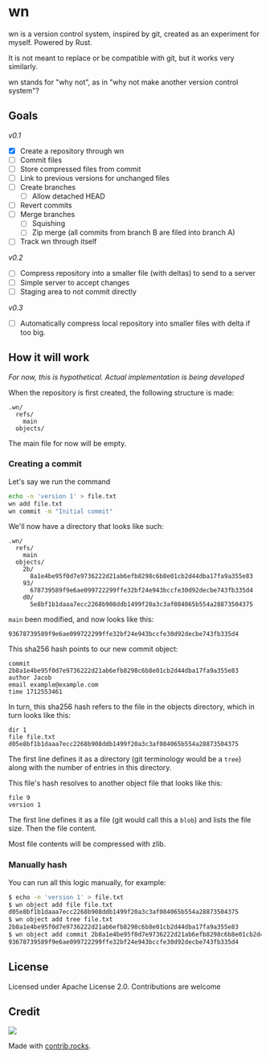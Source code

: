 # wn

wn is a version control system, inspired by git, created as an experiment for myself. Powered by Rust.

It is not meant to replace or be compatible with git, but it works very similarly.

wn stands for "why not", as in "why not make another version control system"?

## Goals

_v0.1_

- [x] Create a repository through wn
- [ ] Commit files
- [ ] Store compressed files from commit
- [ ] Link to previous versions for unchanged files
- [ ] Create branches
  - [ ] Allow detached HEAD
- [ ] Revert commits
- [ ] Merge branches
  - [ ] Squishing
  - [ ] Zip merge (all commits from branch B are filed into branch A)
- [ ] Track wn through itself

_v0.2_

- [ ] Compress repository into a smaller file (with deltas) to send to a server
- [ ] Simple server to accept changes
- [ ] Staging area to not commit directly

_v0.3_

- [ ] Automatically compress local repository into smaller files with delta if too big.

## How it will work

_For now, this is hypothetical. Actual implementation is being developed_

When the repository is first created, the following structure is made:

```
.wn/
  refs/
    main
  objects/
```

The main file for now will be empty.

### Creating a commit

Let's say we run the command

```bash
echo -n 'version 1' > file.txt
wn add file.txt
wn commit -m "Initial commit"
```

We'll now have a directory that looks like such:

```
.wn/
  refs/
    main
  objects/
    2b/
      8a1e4be95f0d7e9736222d21ab6efb8298c6b8e01cb2d44dba17fa9a355e83
    93/
      678739589f9e6ae099722299ffe32bf24e943bccfe30d92decbe743fb335d4
    d0/
      5e8bf1b1daaa7ecc2268b908ddb1499f20a3c3af084065b554a28873504375
```

`main` been modified, and now looks like this:

```
93678739589f9e6ae099722299ffe32bf24e943bccfe30d92decbe743fb335d4
```

This sha256 hash points to our new commit object:

```
commit 2b8a1e4be95f0d7e9736222d21ab6efb8298c6b8e01cb2d44dba17fa9a355e83
author Jacob
email example@example.com
time 1712553461
```

In turn, this sha256 hash refers to the file in the objects directory, which in turn looks like this:

```
dir 1
file file.txt d05e8bf1b1daaa7ecc2268b908ddb1499f20a3c3af084065b554a28873504375
```

The first line defines it as a directory (git terminology would be a `tree`) along with the number of entries in this directory.

This file's hash resolves to another object file that looks like this:

```
file 9
version 1
```

The first line defines it as a file (git would call this a `blob`) and lists the file size. Then the file content.

Most file contents will be compressed with zlib.

### Manually hash

You can run all this logic manually, for example:

```bash
$ echo -n 'version 1' > file.txt
$ wn object add file file.txt
d05e8bf1b1daaa7ecc2268b908ddb1499f20a3c3af084065b554a28873504375
$ wn object add tree file.txt
2b8a1e4be95f0d7e9736222d21ab6efb8298c6b8e01cb2d44dba17fa9a355e83
$ wn object add commit 2b8a1e4be95f0d7e9736222d21ab6efb8298c6b8e01cb2d44dba17fa9a355e83 --author "Jacob" --email example@example.com --time 1712553461
93678739589f9e6ae099722299ffe32bf24e943bccfe30d92decbe743fb335d4
```

## License

Licensed under Apache License 2.0. Contributions are welcome

## Credit

<a href="https://github.com/jacobmacweb/wn/graphs/contributors">
  <img src="https://contrib.rocks/image?repo=jacobmacweb/wn" />
</a>

Made with [contrib.rocks](https://contrib.rocks).

